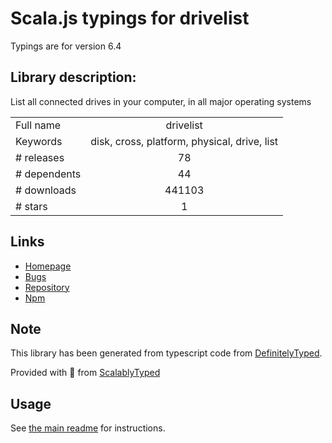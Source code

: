 
# Scala.js typings for drivelist

Typings are for version 6.4

## Library description:
List all connected drives in your computer, in all major operating systems

|                    |                 |
| ------------------ | :-------------: |
| Full name          | drivelist |
| Keywords           | disk, cross, platform, physical, drive, list |
| # releases         | 78 |
| # dependents       | 44 |
| # downloads        | 441103 |
| # stars            | 1 |

## Links
- [Homepage](https://github.com/balena-io-modules/drivelist)
- [Bugs](https://github.com/balena-io-modules/drivelist/issues)
- [Repository](https://github.com/balena-io-modules/drivelist)
- [Npm](https://www.npmjs.com/package/drivelist)
    


## Note
This library has been generated from typescript code from [DefinitelyTyped](https://definitelytyped.org).

Provided with :purple_heart: from [ScalablyTyped](https://github.com/oyvindberg/ScalablyTyped)

## Usage
See [the main readme](../../readme.md) for instructions.


